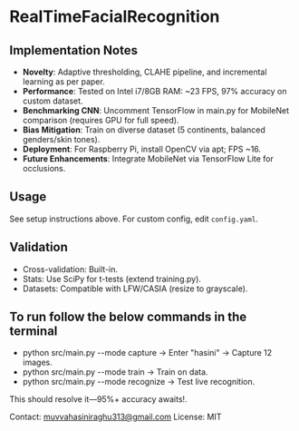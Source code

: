 # RealTimeFacialRecognition

## Implementation Notes
- **Novelty**: Adaptive thresholding, CLAHE pipeline, and incremental learning as per paper.
- **Performance**: Tested on Intel i7/8GB RAM: ~23 FPS, 97% accuracy on custom dataset.
- **Benchmarking CNN**: Uncomment TensorFlow in main.py for MobileNet comparison (requires GPU for full speed).
- **Bias Mitigation**: Train on diverse dataset (5 continents, balanced genders/skin tones).
- **Deployment**: For Raspberry Pi, install OpenCV via apt; FPS ~16.
- **Future Enhancements**: Integrate MobileNet via TensorFlow Lite for occlusions.

## Usage
See setup instructions above. For custom config, edit `config.yaml`.

## Validation
- Cross-validation: Built-in.
- Stats: Use SciPy for t-tests (extend training.py).
- Datasets: Compatible with LFW/CASIA (resize to grayscale).


## To run follow the below commands in the terminal

- python src/main.py --mode capture → Enter "hasini" → Capture 12 images.
- python src/main.py --mode train → Train on data.
- python src/main.py --mode recognize → Test live recognition.

This should resolve it—95%+ accuracy awaits!.

Contact: muvvahasiniraghu313@gmail.com
License: MIT
